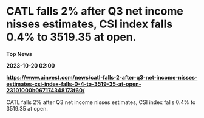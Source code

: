 # CATL falls 2% after Q3 net income nisses estimates, CSI index falls 0.4% to 3519.35 at open.
**Top News**

**2023-10-20 02:00**

**https://www.ainvest.com/news/catl-falls-2-after-q3-net-income-nisses-estimates-csi-index-falls-0-4-to-3519-35-at-open-23101000b067174348173f60/**

CATL falls 2% after Q3 net income nisses estimates, CSI index falls 0.4% to 3519.35 at open.